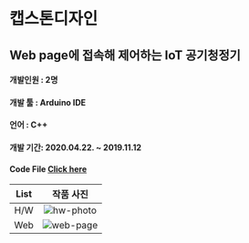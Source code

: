 # 캡스톤디자인

## Web page에 접속해 제어하는 IoT 공기청정기

#### 개발인원 : 2명

#### 개발 툴 : Arduino IDE

#### 언어 : C++

#### 개발 기간: 2020.04.22. ~ 2019.11.12

#### Code File [Click here](https://github.com/Won49/Arduino-Project/blob/master/project1_1.ino)

| List | 작품 사진 |
| :--: | :-------: |
| H/W  |  ![hw-photo](https://user-images.githubusercontent.com/46555489/119318089-d85be100-bcb3-11eb-93dd-9354699484fc.PNG)  |
| Web  | ![web-page](https://user-images.githubusercontent.com/46555489/119318135-e447a300-bcb3-11eb-9c2f-fe7d4f2001cc.PNG)  |
